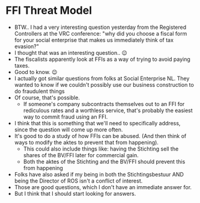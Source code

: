 # FFI Threat Model

* BTW.. I had a very interesting question yesterday from the Registered Controllers at the VRC conference: "why did you choose a fiscal form for your social enterprise that makes us immediately think of tax evasion?"
* I thought that was an interesting question.. 😉
* The fiscalists apparently look at FFIs as a way of trying to avoid paying taxes.
* Good to know. 😉
* I actually got similar questions from folks at Social Enterprise NL. They wanted to know if we couldn't possibly use our business construction to do fraudulent things
* Of course, that's possible.
  * If someone's company subcontracts themselves out to an FFI for rediculous rates and a worthless service, that's probably the easiest way to commit fraud using an FFI.
* I think that this is something that we'll need to specifically address, since the question will come up more often.
* It's good to do a study of how FFIs can be abused. (And then think of ways to modify the aktes to prevent that from happening).
  * This could also include things like: having the Stichting sell the shares of the BV/FFI later for commercial gain.
  * Both the aktes of the Stichting and the BV/FFI should prevent this from happening
* Folks have also asked if my being in both the Stichtingsbestuur AND being the Director of ROS isn't a conflict of interest.
* Those are good questions, which I don't have an immediate answer for.
* But I think that I should start looking for answers. 
